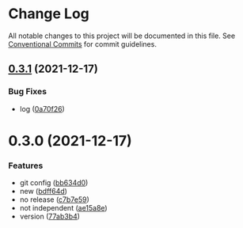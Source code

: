 # Change Log

All notable changes to this project will be documented in this file.
See [Conventional Commits](https://conventionalcommits.org) for commit guidelines.

## [0.3.1](https://github.com/curiousNoob/lerna-release-workflow/compare/v0.3.0...v0.3.1) (2021-12-17)


### Bug Fixes

* log ([0a70f26](https://github.com/curiousNoob/lerna-release-workflow/commit/0a70f26b4e7f4484ef9bcebe8efd16b7552a0e3f))





# 0.3.0 (2021-12-17)


### Features

* git config ([bb634d0](https://github.com/curiousNoob/lerna-release-workflow/commit/bb634d008e42f753b26baacfe42c52c1af257c79))
* new ([bdff64d](https://github.com/curiousNoob/lerna-release-workflow/commit/bdff64d0c53b882c8067c97b7cdc35305cdcdc8b))
* no release ([c7b7e59](https://github.com/curiousNoob/lerna-release-workflow/commit/c7b7e5949d09156c3aaaf41faaf6b3fbfee7a8c7))
* not independent ([ae15a8e](https://github.com/curiousNoob/lerna-release-workflow/commit/ae15a8e098508b4db41de912a8bfe994c37b288d))
* version ([77ab3b4](https://github.com/curiousNoob/lerna-release-workflow/commit/77ab3b433d0da2d2747534e5fe13a0b633133297))
